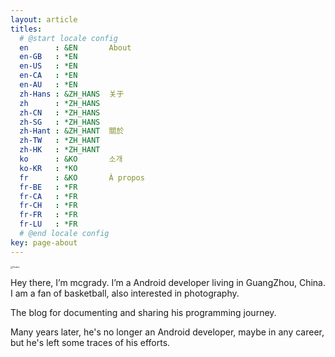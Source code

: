 ```yaml
---
layout: article
titles:
  # @start locale config
  en      : &EN       About
  en-GB   : *EN
  en-US   : *EN
  en-CA   : *EN
  en-AU   : *EN
  zh-Hans : &ZH_HANS  关于
  zh      : *ZH_HANS
  zh-CN   : *ZH_HANS
  zh-SG   : *ZH_HANS
  zh-Hant : &ZH_HANT  關於
  zh-TW   : *ZH_HANT
  zh-HK   : *ZH_HANT
  ko      : &KO       소개
  ko-KR   : *KO
  fr      : &KO       À propos
  fr-BE   : *FR
  fr-CA   : *FR
  fr-CH   : *FR
  fr-FR   : *FR
  fr-LU   : *FR
  # @end locale config
key: page-about
---
```


<img src="https://s2.loli.net/2022/07/25/fP83kgOcZwops5J.png" alt="Avator" style="zoom:25%;" />

Hey there, I’m mcgrady. I’m a Android developer living in GuangZhou, China. I am a fan of basketball, also interested in photography.

The blog for documenting and sharing his programming journey.

Many years later, he's no longer an Android developer, maybe in any career, but he's left some traces of his efforts.